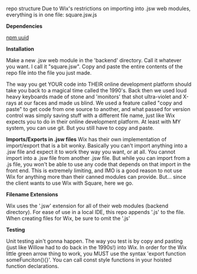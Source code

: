 repo structure
Due to Wix's restrictions on importing into .jsw web modules, everything is in one file: square.jsw.js

**Dependencies**

[npm uuid](https://www.npmjs.com/package/uuid)


**Installation**

Make a new .jsw web module in the 'backend' directory. Call it whatever you want. I call it "square.jsw". Copy and paste
the entire contents of the repo file into the file you just made.

The way you get YOUR code into THEIR online development platform should take you back to a magical time
called the 1990's. Back then we used loud heavy keyboards made of stone and 'monitors' that shot ultra-violet and 
X-rays at our faces and made us blind. We used a feature called "copy and paste" to get code from one 
source to another, and what passed for version control was simply saving stuff with a different file
name, just like Wix expects you to do in their online development platform. At least with MY system, you 
can use git. But you still have to copy and paste.

**Imports/Exports in .jsw files**
Wix has their own implementation of import/export that is a bit wonky. Basically you can't import anything into a 
.jsw file and expect it to work they way you want, or at all. You cannot import into a .jsw file from another .jsw file. But
while you can import from a .js file, you won't be able to use any code that depends on that import in the front
end. This is extremely limiting, and IMO is a good reason to not use Wix for anything more than their canned modules
can provide. But... since the client wants to use Wix with Square, here we go.


**Filename Extensions**

Wix uses the '.jsw' extension for all of their web modules (backend directory). For ease of use in a local IDE, this repo appends '.js' to the file. When creating
files for Wix, be sure to omit the '.js'


**Testing**

Unit testing ain't gonna happen. The way you test is by copy and pasting (just like Willow had to do back in the 1990s!) into Wix.
In order for the Wix little green arrow thing to work, you MUST use the syntax 'export function someFunciton(){}'. You can call
const style functions in your hoisted function declarations.

